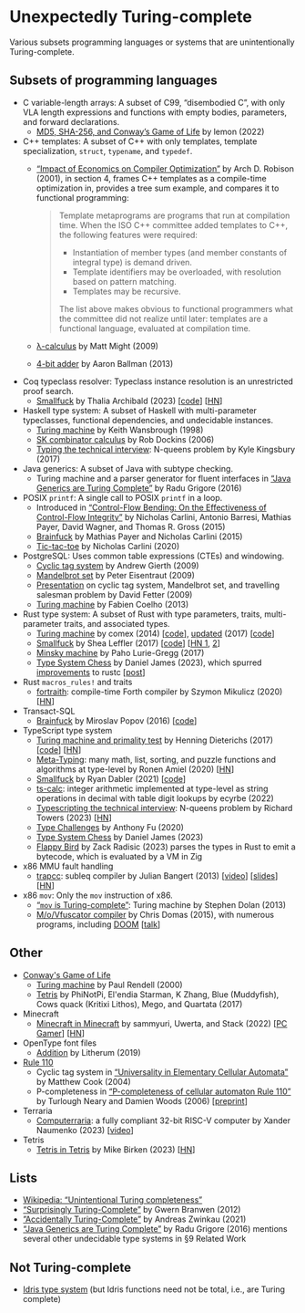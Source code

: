 # Unexpectedly Turing-complete

Various subsets programming languages or systems that are unintentionally
Turing-complete.

## Subsets of programming languages

- C variable-length arrays: A subset of C99, “disembodied C”, with only VLA
  length expressions and functions with empty bodies, parameters, and forward
  declarations.
  - [MD5, SHA-256, and Conway’s Game of Life](https://lemon.rip/w/c99-vla-tricks/)
    by lemon (2022)
- C++ templates: A subset of C++ with only templates, template specialization,
  `struct`, `typename`, and `typedef`.
  - [“Impact of Economics on Compiler Optimization”](https://sci-hub.se/10.1145/376656.376751)
    by Arch D. Robison (2001), in section 4, frames C++ templates as a
    compile-time optimization in, provides a tree sum example, and compares it
    to functional programming:

    > Template metaprograms are programs that run at compilation time. When the
    > ISO C++ committee added templates to C++, the following features were
    > required:
    > - Instantiation of member types (and member constants of integral type) is
    >   demand driven.
    > - Template identifiers may be overloaded, with resolution based on pattern
    >   matching.
    > - Templates may be recursive.
    >
    > The list above makes obvious to functional programmers what the committee
    > did not realize until later: templates are a functional language,
    > evaluated at compilation time.

  - [λ-calculus](https://matt.might.net/articles/c++-template-meta-programming-with-lambda-calculus/)
    by Matt Might (2009)
  - [4-bit adder](https://github.com/AaronBallman/adder)
    by Aaron Ballman (2013)
- Coq typeclass resolver: Typeclass instance resolution is an unrestricted proof
  search.
  - [Smallfuck](https://thaliaarchi.github.io/coq-turing-typeclass/)
    by Thalia Archibald (2023)
    [[code](https://github.com/thaliaarchi/coq-turing-typeclass)]
    [[HN](https://news.ycombinator.com/item?id=35591529)]
- Haskell type system: A subset of Haskell with multi-parameter typeclasses,
  functional dependencies, and undecidable instances.
  - [Turing machine](https://www.lochan.org/keith/publications/undec.html)
    by Keith Wansbrough (1998)
  - [SK combinator calculus](https://wiki.haskell.org/Type_SK)
    by Rob Dockins (2006)
  - [Typing the technical interview](https://aphyr.com/posts/342-typing-the-technical-interview):
    N-queens problem by Kyle Kingsbury (2017)
- Java generics: A subset of Java with subtype checking.
  - Turing machine and a parser generator for fluent interfaces in
    [“Java Generics are Turing Complete”](https://arxiv.org/abs/1605.05274)
    by Radu Grigore (2016)
- POSIX `printf`: A single call to POSIX `printf` in a loop.
  - Introduced in [“Control-Flow Bending: On the Effectiveness of Control-Flow
    Integrity”](https://nebelwelt.net/publications/#15SEC)
    by Nicholas Carlini, Antonio Barresi, Mathias Payer, David Wagner, and
    Thomas R. Gross (2015)
  - [Brainfuck](https://github.com/HexHive/printbf)
    by Mathias Payer and Nicholas Carlini (2015)
  - [Tic-tac-toe](https://github.com/carlini/printf-tac-toe)
    by Nicholas Carlini (2020)
- PostgreSQL: Uses common table expressions (CTEs) and windowing.
  - [Cyclic tag system](https://wiki.postgresql.org/wiki/Cyclic_Tag_System)
    by Andrew Gierth (2009)
  - [Mandelbrot set](https://wiki.postgresql.org/wiki/Mandelbrot_set)
    by Peter Eisentraut (2009)
  - [Presentation](https://web.archive.org/web/20201111224603/http://assets.en.oreilly.com/1/event/27/High%20Performance%20SQL%20with%20PostgreSQL%20Presentation.pdf)
    on cyclic tag system, Mandelbrot set, and travelling salesman problem
    by David Fetter (2009)
  - [Turing machine](https://blog.coelho.net/database/2013/08/17/turing-sql-1.html)
    by Fabien Coelho (2013)
- Rust type system: A subset of Rust with type parameters, traits,
  multi-parameter traits, and associated types.
  - [Turing machine](https://www.reddit.com/r/rust/comments/2o6yp8/comment/cmkrjz2/)
    by comex (2014)
    [[code](https://web.archive.org/web/20141225090046/http://pastie.org/9757227)],
    [updated](https://www.reddit.com/r/rust/comments/5y4x9r/comment/denibgy/)
    (2017)
    [[code](https://web.archive.org/web/20170316010408/https://ghostbin.com/paste/vnjmh)]
  - [Smallfuck](https://sdleffler.github.io/RustTypeSystemTuringComplete/)
    by Shea Leffler (2017)
    [[code](https://github.com/sdleffler/tarpit-rs)]
    [[HN 1](https://news.ycombinator.com/item?id=13843288), [2](https://news.ycombinator.com/item?id=26445332)]
  - [Minsky machine](https://github.com/paholg/minsky/)
    by Paho Lurie-Gregg (2017)
  - [Type System Chess](https://github.com/Dragon-Hatcher/type-system-chess)
    by Daniel James (2023), which spurred [improvements](https://github.com/rust-lang/rust/pull/114611)
    to rustc [[post](https://nnethercote.github.io/2023/08/25/how-to-speed-up-the-rust-compiler-in-august-2023.html#my-improvements)]
- Rust `macros_rules!` and traits
  - [fortraith](https://github.com/Ashymad/fortraith): compile-time Forth
    compiler by Szymon Mikulicz (2020)
    [[HN](https://news.ycombinator.com/item?id=23501474)]
- Transact-SQL
  - [Brainfuck](https://stackoverflow.com/questions/900055/is-sql-or-even-tsql-turing-complete/34847489#34847489)
    by Miroslav Popov (2016)
    [[code](https://github.com/PopovMP/BrainFuck-SQL)]
- TypeScript type system
  - [Turing machine and primality test](https://github.com/microsoft/TypeScript/issues/14833)
    by Henning Dieterichs (2017)
    [[code](https://gist.github.com/hediet/63f4844acf5ac330804801084f87a6d4)]
    [[HN](https://news.ycombinator.com/item?id=14905043)]
  - [Meta-Typing](https://github.com/ronami/meta-typing): many math, list,
    sorting, and puzzle functions and algorithms at type-level
    by Ronen Amiel (2020)
    [[HN](https://news.ycombinator.com/item?id=36595512)]
  - [Smallfuck](https://itnext.io/typescript-and-turing-completeness-ba8ded8f3de3)
    by Ryan Dabler (2021)
    [[code](https://gist.github.com/ryandabler/fd7884cb9072e66717d9f5d4b23bd5e8)]
  - [ts-calc](https://github.com/ecyrbe/ts-calc): integer arithmetic implemented
    at type-level as string operations in decimal with table digit lookups
    by ecyrbe (2022)
  - [Typescripting the technical interview](https://www.richard-towers.com/2023/03/11/typescripting-the-technical-interview.html):
    N-queens problem by Richard Towers (2023)
    [[HN](https://news.ycombinator.com/item?id=35120084)]
  - [Type Challenges](https://github.com/type-challenges/type-challenges)
    by Anthony Fu (2020)
  - [Type System Chess](https://github.com/Dragon-Hatcher/type-system-chess)
    by Daniel James (2023)
  - [Flappy Bird](https://zackoverflow.dev/writing/flappy-bird-in-type-level-typescript/)
    by Zack Radisic (2023) parses the types in Rust to emit a bytecode, which is
    evaluated by a VM in Zig
- x86 MMU fault handling
  - [trapcc](https://github.com/jbangert/trapcc): subleq compiler
    by Julian Bangert (2013)
    [[video](https://www.youtube.com/watch?v=eSRcvrVs5ug)]
    [[slides](https://github.com/jbangert/trapcc/blob/master/slides/PFLA-shmoocon.pdf)]
    [[HN](https://news.ycombinator.com/item?id=5261598)]
- x86 `mov`: Only the `mov` instruction of x86.
  - [“`mov` is Turing-complete”](https://web.archive.org/web/20130924014250/http://www.cl.cam.ac.uk/~sd601/papers/mov.pdf):
    Turing machine by Stephen Dolan (2013)
  - [M/o/Vfuscator compiler](https://github.com/xoreaxeaxeax/movfuscator)
    by Chris Domas (2015), with numerous programs, including [DOOM](https://github.com/xoreaxeaxeax/movfuscator/tree/master/validation/doom)
    [[talk](https://www.youtube.com/watch?v=2VF_wPkiBJY)]

## Other

- [Conway's Game of Life](https://en.wikipedia.org/wiki/Conway%27s_Game_of_Life)
  - [Turing machine](http://rendell-attic.org/gol/tm.htm)
    by Paul Rendell (2000)
  - [Tetris](https://codegolf.stackexchange.com/questions/11880/build-a-working-game-of-tetris-in-conways-game-of-life)
    by PhiNotPi, El'endia Starman, K Zhang, Blue (Muddyfish), Cows quack
    (Kritixi Lithos), Mego, and Quartata (2017)
- Minecraft
  - [Minecraft in Minecraft](https://www.youtube.com/watch?v=-BP7DhHTU-I)
    by sammyuri, Uwerta, and Stack (2022)
    [[PC Gamer](https://www.pcgamer.com/minecraftception-redstone-pc-chungus/)]
    [[HN](https://news.ycombinator.com/item?id=36716916)]
- OpenType font files
  - [Addition](https://litherum.blogspot.com/2019/03/addition-font.html)
    by Litherum (2019)
- [Rule 110](https://en.wikipedia.org/wiki/Rule_110)
  - Cyclic tag system in [“Universality in Elementary Cellular Automata”](https://wpmedia.wolfram.com/uploads/sites/13/2018/02/15-1-1.pdf)
    by Matthew Cook (2004)
  - P-completeness in [“P-completeness of cellular automaton Rule 110”](https://link.springer.com/chapter/10.1007/11786986_13)
    by Turlough Neary and Damien Woods (2006)
    [[preprint](http://services.ini.uzh.ch/~tneary/NearyWoodsBCRI-04-06.pdf)]
- Terraria
  - [Computerraria](https://github.com/misprit7/computerraria): a fully
    compliant 32-bit RISC-V computer
    by Xander Naumenko (2023)
    [[video](https://www.youtube.com/watch?v=zXPiqk0-zDY)]
- Tetris
  - [Tetris in Tetris](https://meatfighter.com/tetromino-computer/)
    by Mike Birken (2023)
    [[HN](https://news.ycombinator.com/item?id=34309725)]

## Lists

- [Wikipedia: “Unintentional Turing completeness”](https://en.wikipedia.org/wiki/Turing_completeness#Unintentional_Turing_completeness)
- [“Surprisingly Turing-Complete”](https://gwern.net/turing-complete)
  by Gwern Branwen (2012)
- [”Accidentally Turing-Complete”](http://beza1e1.tuxen.de/articles/accidentally_turing_complete.html)
  by Andreas Zwinkau (2021)
- [“Java Generics are Turing Complete”](https://arxiv.org/abs/1605.05274)
  by Radu Grigore (2016) mentions several other undecidable type systems in §9
  Related Work

## Not Turing-complete

- [Idris type system](https://cs.stackexchange.com/questions/19577/what-can-idris-not-do-by-giving-up-turing-completeness/23916#23916)
  (but Idris functions need not be total, i.e., are Turing complete)
